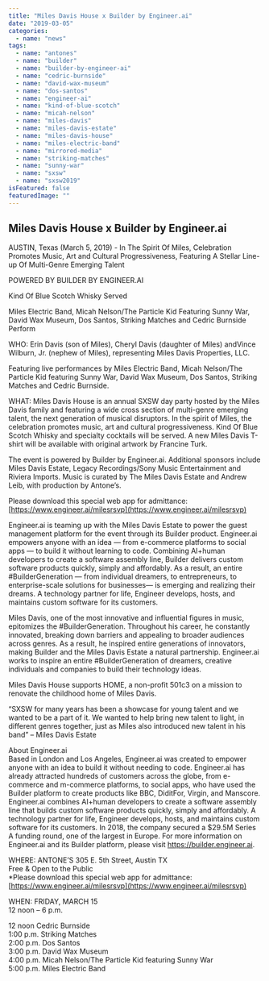 ```yaml
---
title: "Miles Davis House x Builder by Engineer.ai"
date: "2019-03-05"
categories: 
  - name: "news"
tags: 
  - name: "antones"
  - name: "builder"
  - name: "builder-by-engineer-ai"
  - name: "cedric-burnside"
  - name: "david-wax-museum"
  - name: "dos-santos"
  - name: "engineer-ai"
  - name: "kind-of-blue-scotch"
  - name: "micah-nelson"
  - name: "miles-davis"
  - name: "miles-davis-estate"
  - name: "miles-davis-house"
  - name: "miles-electric-band"
  - name: "mirrored-media"
  - name: "striking-matches"
  - name: "sunny-war"
  - name: "sxsw"
  - name: "sxsw2019"
isFeatured: false
featuredImage: ""
---
```


## Miles Davis House x Builder by Engineer.ai

AUSTIN, Texas (March 5, 2019) - In The Spirit Of Miles, Celebration Promotes Music, Art and Cultural Progressiveness, Featuring A Stellar Line-up Of Multi-Genre Emerging Talent

POWERED BY BUILDER BY ENGINEER.AI

Kind Of Blue Scotch Whisky Served

Miles Electric Band, Micah Nelson/The Particle Kid Featuring Sunny War, David Wax Museum, Dos Santos, Striking Matches and Cedric Burnside Perform

WHO: Erin Davis (son of Miles), Cheryl Davis (daughter of Miles) and ​Vince Wilburn, Jr. (nephew of Miles), representing Miles Davis Properties, LLC.

Featuring live performances by Miles Electric Band, Micah Nelson/The Particle Kid featuring Sunny War, David Wax Museum, Dos Santos, Striking Matches and Cedric Burnside.

WHAT: Miles Davis House is an annual SXSW day party hosted by the Miles Davis family and featuring a wide cross section of multi-genre emerging talent, the next generation of musical disruptors. In the spirit of Miles, the celebration promotes music, art and cultural progressiveness. Kind Of Blue Scotch Whisky and specialty cocktails will be served. A new Miles Davis T-shirt will be available with original artwork by Francine Turk.

The event is powered by Builder by Engineer.ai. Additional sponsors include Miles Davis Estate, Legacy Recordings/Sony Music Entertainment and Riviera Imports. Music is curated by The Miles Davis Estate and Andrew Leib, with production by Antone’s.

Please download this special web app for admittance: [https://www.engineer.ai/milesrsvp](https://www.engineer.ai/milesrsvp)

Engineer.ai is teaming up with the Miles Davis Estate to power the guest management platform for the event through its Builder product. Engineer.ai empowers anyone with an idea — from e-commerce platforms to social apps — to build it without learning to code. Combining AI+human developers to create a software assembly line, Builder delivers custom software products quickly, simply and affordably. As a result, an entire #BuilderGeneration — from individual dreamers, to entrepreneurs, to enterprise-scale solutions for businesses— is emerging and realizing their dreams. A technology partner for life, Engineer develops, hosts, and maintains custom software for its customers.

Miles Davis, one of the most innovative and influential figures in music, epitomizes the #BuilderGeneration. Throughout his career, he constantly innovated, breaking down barriers and appealing to broader audiences across genres. As a result, he inspired entire generations of innovators, making Builder and the Miles Davis Estate a natural partnership. Engineer.ai works to inspire an entire #BuilderGeneration of dreamers, creative individuals and companies to build their technology ideas.

Miles Davis House supports HOME, a non-profit 501c3 on a mission to renovate the childhood home of Miles Davis.

“SXSW for many years has been a showcase for young talent and we wanted to be a part of it. We wanted to help bring new talent to light, in different genres together, just as Miles also introduced new talent in his band” – Miles Davis Estate

About Engineer.ai  
Based in London and Los Angeles, Engineer.ai was created to empower anyone with an idea to build it without needing to code. Engineer.ai has already attracted hundreds of customers across the globe, from e-commerce and m-commerce platforms, to social apps, who have used the Builder platform to create products like BBC, DiditFor, Virgin, and Manscore. Engineer.ai combines AI+human developers to create a software assembly line that builds custom software products quickly, simply and affordably. A technology partner for life, Engineer develops, hosts, and maintains custom software for its customers. In 2018, the company secured a $29.5M Series A funding round, one of the largest in Europe. For more information on Engineer.ai and its Builder platform, please visit https://builder.engineer.ai.

WHERE: ANTONE’S 305 E. 5th Street, Austin TX  
Free & Open to the Public  
\*Please download this special web app for admittance: [https://www.engineer.ai/milesrsvp](https://www.engineer.ai/milesrsvp)

WHEN: FRIDAY, MARCH 15  
12 noon – 6 p.m.

12 noon Cedric Burnside  
1:00 p.m. Striking Matches  
2:00 p.m. Dos Santos  
3:00 p.m. David Wax Museum  
4:00 p.m. Micah Nelson/The Particle Kid featuring Sunny War  
5:00 p.m. Miles Electric Band
